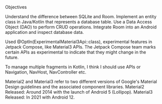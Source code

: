 Objectives

Understand the difference between SQLite and Room.
Implement an entity class in Java/Kotlin that represents a database table.
Use a Data Access Object (DAO) to perform CRUD operations.
Integrate Room into an Android application and inspect database data.

Used @OptIn(ExperimentalMaterial3Api::class), experimental features in Jetpack Compose, like Material3 APIs.
The Jetpack Compose team marks certain APIs as experimental to indicate that they might change in the future.

To manage multiple fragments in Kotlin, I think I should use APIs or Navigation, NavHost, NavController etc.

Material2 and Material3 refer to two different versions of Google's Material Design guidelines and the associated component libraries.
Material2 Released: Around 2014 with the launch of Android 5 (Lollipop).
Material3 Released: In 2021 with Android 12.
